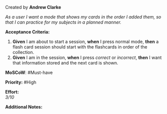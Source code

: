 
Created by **Andrew Clarke**

_As a user I want a mode that shows my cards in the order I added them, so that I can practice for my subjects in a planned manner._

**Acceptance Criteria:**
1. **Given** I am about to start a session, **when** I press normal mode, **then** a flash card session should start with the flashcards in order of the collection.
2. **Given** I am in the session, **when** I press _correct_ or _incorrect_, **then** I want that information stored and the next card is shown.

**MoSCoW**: #Must-have 

**Priority:**  #High 

**Effort:**  
_3/10_

**Additional Notes:** 